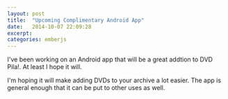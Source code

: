 ```yaml
---
layout: post
title:  "Upcoming Complimentary Android App"
date:   2014-10-07 22:09:28
excerpt: 
categories: emberjs
---
```


I've been working on an Android app that will be a great addtion to DVD Pila!.  At least I hope it will.  

I'm hoping it will make adding DVDs to your archive a lot easier.  The app is general enough that it can be put to other uses as well.  

